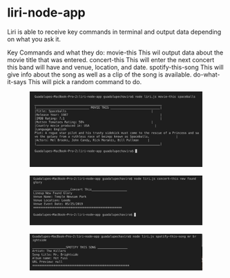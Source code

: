 # liri-node-app

Liri is able to receive key commands in terminal and output data depending on what you ask it. 


Key Commands and what they do:
movie-this <enter movie title>
  This wil output data about the movie title that was entered. 
concert-this <enter band name>
  This will enter the next concert this band will have and venue, location, and date.
spotify-this-song <enter artist name>
  This will give info about the song as well as a clip of the song is available.
do-what-it-says 
  This will pick a random command to do. 
  
  <div align="center">
    <img src="images/Screen Shot 2018-12-29 at 9.12.35 AM.png" width="400px"</img> 
</div>
<br/>
<div align="center">
    <img src="images/Screen Shot 2018-12-29 at 9.12.56 AM.png" width="400px"</img> 
</div>
<br/>
<div align="center">
    <img src="images/Screen Shot 2018-12-29 at 9.14.08 AM.png" width="400px"</img> 
</div>

